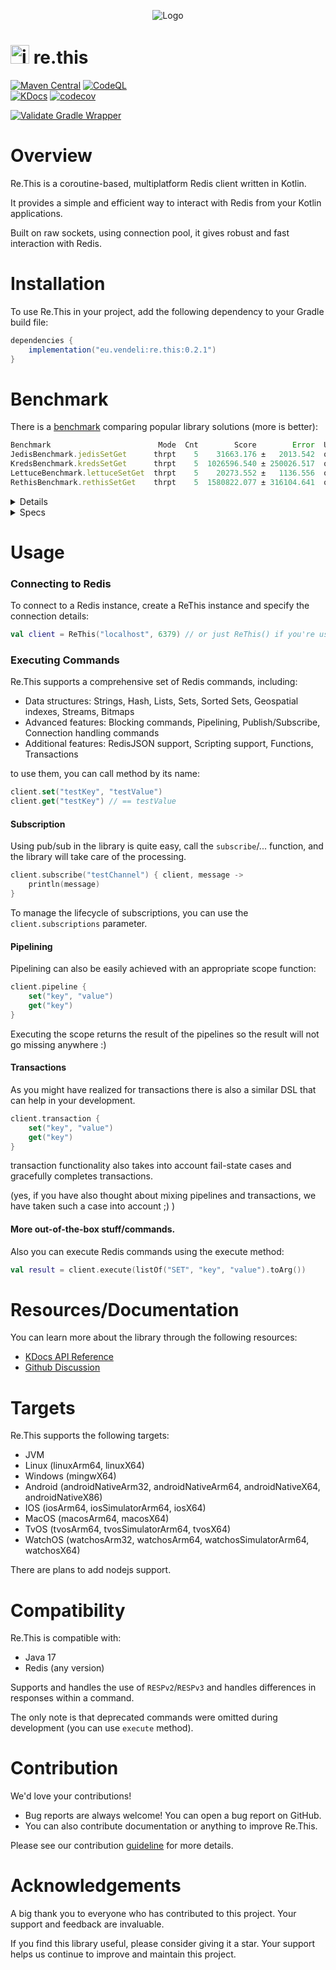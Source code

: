 <p align="center">
  <img src="./assets/logo.png" alt="Logo" />
</p>

# <img src="./assets/logo-icon.svg" alt="icon" height="30" /> re.this

[![Maven Central](https://img.shields.io/maven-central/v/eu.vendeli/re.this?style=flat&label=Maven&logo=apache-maven)](https://search.maven.org/artifact/eu.vendeli/re.this) [![CodeQL](https://github.com/vendelieu/re.this/actions/workflows/github-code-scanning/codeql/badge.svg)](https://github.com/vendelieu/re.this/actions/workflows/github-code-scanning/codeql)\
[![KDocs](https://img.shields.io/static/v1?label=Dokka&message=KDocs&color=blue&logo=kotlin)](https://vendelieu.github.io/re.this/)
[![codecov](https://codecov.io/gh/vendelieu/re.this/graph/badge.svg?token=F8SY97KR17)](https://codecov.io/gh/vendelieu/re.this)

[![Validate Gradle Wrapper](https://github.com/vendelieu/re.this/actions/workflows/gradle-wrapper-validation.yml/badge.svg)](https://github.com/vendelieu/re.this/actions/workflows/gradle-wrapper-validation.yml)

# Overview

Re.This is a coroutine-based, multiplatform Redis client written in Kotlin.

It provides a simple and efficient way to interact with Redis from your Kotlin applications.

Built on raw sockets, using connection pool, it gives robust and fast interaction with Redis.

# Installation

To use Re.This in your project, add the following dependency to your Gradle build file:

```gradle
dependencies {
    implementation("eu.vendeli:re.this:0.2.1")
}
```

# Benchmark

There is
a [benchmark](https://github.com/vendelieu/re.this/tree/master/benchmarks/src/main/kotlin/eu/vendeli/rethis/benchmarks)
comparing popular library solutions (more is better):

```javascript
Benchmark                        Mode  Cnt        Score        Error  Units
JedisBenchmark.jedisSetGet      thrpt    5    31663.176 ±   2013.542  ops/s
KredsBenchmark.kredsSetGet      thrpt    5  1026596.540 ± 250026.517  ops/s
LettuceBenchmark.lettuceSetGet  thrpt    5    20273.552 ±   1136.556  ops/s
RethisBenchmark.rethisSetGet    thrpt    5  1580822.077 ± 316104.641  ops/s
```

<details>
  <summary>Details</summary>

* `Jedis` (Pooled) gives roughly the same results inside the coroutine as outside.
* `Kreds` with the `.use {}` approach gives worse results.
* The most interesting thing happens with `Lettuce` it gives excellent results (almost as `Re.This`, sometimes really
  near)
  if you use it on top of asynchronous coroutine client, but in this case the Heap dies in seconds (out of memory).
  And if swap gc (but still using coroutines) to zgc it gives same performance as `kreds` but now without the memory
  problems.

</details>


<details>
  <summary>Specs</summary>
  Intel® Core™ i9-10900K CPU @ 3.70GHz × 20 | RAM: 16,0 GiB
</details>

# Usage

### Connecting to Redis

To connect to a Redis instance, create a ReThis instance and specify the connection details:

```kotlin
val client = ReThis("localhost", 6379) // or just ReThis() if you're using default connection settings 
```

### Executing Commands

Re.This supports a comprehensive set of Redis commands, including:

* Data structures: Strings, Hash, Lists, Sets, Sorted Sets, Geospatial indexes, Streams, Bitmaps
* Advanced features: Blocking commands, Pipelining, Publish/Subscribe, Connection handling commands
* Additional features: RedisJSON support, Scripting support, Functions, Transactions

to use them, you can call method by its name:

```kotlin
client.set("testKey", "testValue")
client.get("testKey") // == testValue
```

#### Subscription

Using pub/sub in the library is quite easy, call the `subscribe`/... function,
and the library will take care of the processing.

```kotlin
client.subscribe("testChannel") { client, message ->
    println(message)
}
```

To manage the lifecycle of subscriptions, you can use the `client.subscriptions` parameter.

#### Pipelining

Pipelining can also be easily achieved with an appropriate scope function:

```kotlin
client.pipeline {
    set("key", "value")
    get("key")
}
```

Executing the scope returns the result of the pipelines so the result will not go missing anywhere :)

#### Transactions

As you might have realized for transactions there is also a similar DSL that can help in your development.

```kotlin
client.transaction {
    set("key", "value")
    get("key")
}
```

transaction functionality also takes into account fail-state cases and gracefully completes transactions.

(yes, if you have also thought about mixing pipelines and transactions, we have taken such a case into account ;) )

#### More out-of-the-box stuff/commands.

Also you can execute Redis commands using the execute method:

```kotlin
val result = client.execute(listOf("SET", "key", "value").toArg())
```

# Resources/Documentation

You can learn more about the library through the following resources:

* [KDocs API Reference](https://vendelieu.github.io/re.this/)
* [Github Discussion](https://github.com/vendelieu/re.this/discussions)

# Targets

Re.This supports the following targets:

* JVM
* Linux (linuxArm64, linuxX64)
* Windows (mingwX64)
* Android (androidNativeArm32, androidNativeArm64, androidNativeX64, androidNativeX86)
* IOS (iosArm64, iosSimulatorArm64, iosX64)
* MacOS (macosArm64, macosX64)
* TvOS (tvosArm64, tvosSimulatorArm64, tvosX64)
* WatchOS (watchosArm32, watchosArm64, watchosSimulatorArm64, watchosX64)

There are plans to add nodejs support.

# Compatibility

Re.This is compatible with:

- Java 17
- Redis (any version)

Supports and handles the use of `RESPv2`/`RESPv3` and handles differences in responses within a command.

The only note is that deprecated commands were omitted during development (you can use `execute` method).

# Contribution

We'd love your contributions!

* Bug reports are always welcome! You can open a bug report on GitHub.
* You can also contribute documentation or anything to improve Re.This.

Please see our contribution [guideline](./CONTRIBUTING.md) for more details.

# Acknowledgements

A big thank you to everyone who has contributed to this project. Your support and feedback are invaluable.

If you find this library useful, please consider giving it a star. Your support helps us continue to improve and
maintain this project.
